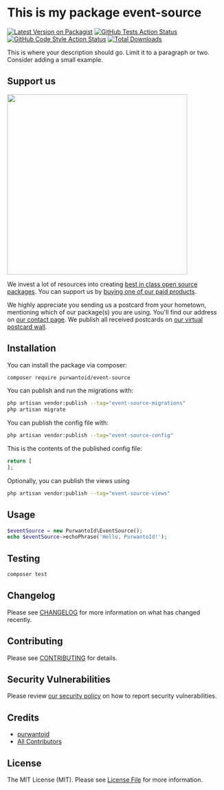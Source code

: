 # This is my package event-source

[![Latest Version on Packagist](https://img.shields.io/packagist/v/purwantoid/event-source.svg?style=flat-square)](https://packagist.org/packages/purwantoid/event-source)
[![GitHub Tests Action Status](https://img.shields.io/github/actions/workflow/status/purwantoid/event-source/run-tests.yml?branch=main&label=tests&style=flat-square)](https://github.com/purwantoid/event-source/actions?query=workflow%3Arun-tests+branch%3Amain)
[![GitHub Code Style Action Status](https://img.shields.io/github/actions/workflow/status/purwantoid/event-source/fix-php-code-style-issues.yml?branch=main&label=code%20style&style=flat-square)](https://github.com/purwantoid/event-source/actions?query=workflow%3A"Fix+PHP+code+style+issues"+branch%3Amain)
[![Total Downloads](https://img.shields.io/packagist/dt/purwantoid/event-source.svg?style=flat-square)](https://packagist.org/packages/purwantoid/event-source)

This is where your description should go. Limit it to a paragraph or two. Consider adding a small example.

## Support us

[<img src="https://github-ads.s3.eu-central-1.amazonaws.com/event-source.jpg?t=1" width="419px" />](https://spatie.be/github-ad-click/event-source)

We invest a lot of resources into creating [best in class open source packages](https://spatie.be/open-source). You can support us by [buying one of our paid products](https://spatie.be/open-source/support-us).

We highly appreciate you sending us a postcard from your hometown, mentioning which of our package(s) you are using. You'll find our address on [our contact page](https://spatie.be/about-us). We publish all received postcards on [our virtual postcard wall](https://spatie.be/open-source/postcards).

## Installation

You can install the package via composer:

```bash
composer require purwantoid/event-source
```

You can publish and run the migrations with:

```bash
php artisan vendor:publish --tag="event-source-migrations"
php artisan migrate
```

You can publish the config file with:

```bash
php artisan vendor:publish --tag="event-source-config"
```

This is the contents of the published config file:

```php
return [
];
```

Optionally, you can publish the views using

```bash
php artisan vendor:publish --tag="event-source-views"
```

## Usage

```php
$eventSource = new PurwantoId\EventSource();
echo $eventSource->echoPhrase('Hello, PurwantoId!');
```

## Testing

```bash
composer test
```

## Changelog

Please see [CHANGELOG](CHANGELOG.md) for more information on what has changed recently.

## Contributing

Please see [CONTRIBUTING](CONTRIBUTING.md) for details.

## Security Vulnerabilities

Please review [our security policy](../../security/policy) on how to report security vulnerabilities.

## Credits

- [purwantoid](https://github.com/purwantoid)
- [All Contributors](../../contributors)

## License

The MIT License (MIT). Please see [License File](LICENSE.md) for more information.
